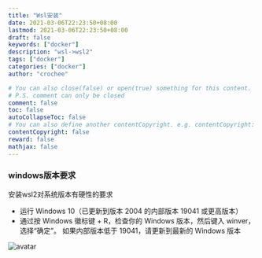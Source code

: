 ```yaml
---
title: "Wsl安装"
date: 2021-03-06T22:23:50+08:00
lastmod: 2021-03-06T22:23:50+08:00
draft: false
keywords: ["docker"]
description: "wsl->wsl2"
tags: ["docker"]
categories: ["docker"]
author: "crochee"

# You can also close(false) or open(true) something for this content.
# P.S. comment can only be closed
comment: false
toc: false
autoCollapseToc: false
# You can also define another contentCopyright. e.g. contentCopyright: "This is another copyright."
contentCopyright: false
reward: false
mathjax: false
---
```


<!--more-->
### windows版本要求
安装wsl2对系统版本有硬性的要求
* 运行 Windows 10（已更新到版本 2004 的内部版本 19041 或更高版本）
* 通过按 Windows 徽标键 + R，检查你的 Windows 版本，然后键入 winver，选择“确定”。 如果内部版本低于 19041，请更新到最新的 Windows 版本

![avatar](/windowsversion.png)